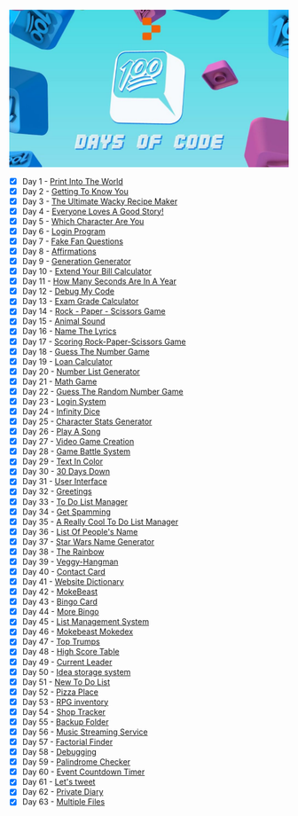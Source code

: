 <div align="center"> 
  
  ![100_days_of_code](images/100_days_of_code.jpg)


</div>

- [x] Day 1 - [Print Into The World](Day%201%20-%20Print%20Into%20The%20World/project_1.py)
- [x] Day 2 - [Getting To Know You](Day%202%20-%20Getting%20To%20Know%20You/project_2.py)
- [x] Day 3 - [The Ultimate Wacky Recipe Maker](Day%203%20-%20The%20Ultimate%20Wacky%20Recipe%20Maker/project_3.py)
- [x] Day 4 - [Everyone Loves A Good Story!](Day%204%20-%20Everyone%20Loves%20A%20Good%20Story!/project_4.py)
- [x] Day 5 - [Which Character Are You](Day%205%20-%20Which%20Character%20Are%20You/project_5.py)
- [x] Day 6 - [Login Program](Day%206%20-%20Login%20Program/project_6.py)
- [x] Day 7 - [Fake Fan Questions](Day%207%20-%20Fake%20Fan%20Questions/project_7.py)
- [x] Day 8 - [Affirmations](Day%208%20-%20Affirmations/project_8.py)
- [x] Day 9 - [Generation Generator](Day%209%20-%20Generation%20Generator/project_9.py)
- [x] Day 10 - [Extend Your Bill Calculator](Day%2010%20-%20Extend%20Your%20Bill%20Calculator/project_10.py)
- [x] Day 11 - [How Many Seconds Are In A Year](Day%2011%20-%20How%20Many%20Seconds%20Are%20In%20A%20Year/project_11.py)
- [x] Day 12 - [Debug My Code](Day%2012%20-%20Debug%20My%20Code/project_12.py)
- [x] Day 13 - [Exam Grade Calculator](Day%2013%20-%20Exam%20Grade%20Calculator/project_13.py)
- [x] Day 14 - [Rock - Paper - Scissors Game](Day%2014%20-%20Rock%20-%20Paper%20-%20Scissors%20Game/project_14.py)
- [x] Day 15 - [Animal Sound](Day%2015%20-%20Animal%20Sound/project_15.py)
- [x] Day 16 - [Name The Lyrics](Day%2016%20-%20Name%20The%20Lyrics/project_16.py)
- [x] Day 17 - [Scoring Rock-Paper-Scissors Game](Day%2017%20-%20Scoring%20Rock-Paper-Scissors%20Game/project_17.py)
- [x] Day 18 - [Guess The Number Game](Day%2018%20-%20Guess%20The%20Number%20Game/project_18.py)
- [x] Day 19 - [Loan Calculator](Day%2019%20-%20Loan%20Calculator/project_19.py)
- [x] Day 20 - [Number List Generator](Day%2020%20-%20Number%20List%20Generator/project_20.py)
- [x] Day 21 - [Math Game](Day%2021%20-%20Math%20Game/project_21.py)
- [x] Day 22 - [Guess The Random Number Game](Day%2022%20-%20Guess%20The%20Random%20Number%20Game/project_22.py)
- [x] Day 23 - [Login System](Day%2023%20-%20Login%20System/project_23.py)
- [x] Day 24 - [Infinity Dice](Day%2024%20-%20Infinity%20Dice/project_24.py)
- [x] Day 25 - [Character Stats Generator](Day%2025%20-%20Character%20Stats%20Generator/project_25.py)
- [x] Day 26 - [Play A Song](Day%2026%20-%20Play%20A%20Song/project_26.py)
- [x] Day 27 - [Video Game Creation](Day%2027%20-%20Video%20Game%20Creation/project_27.py)
- [x] Day 28 - [Game Battle System](Day%2028%20-%20Game%20Battle%20System/project_28.py)
- [x] Day 29 - [Text In Color](Day%2029%20-%20Text%20in%20color/project_29.py)
- [x] Day 30 - [30 Days Down](Day%2030%20-%2030%20Days%20Down/project_30.py)
- [x] Day 31 - [User Interface](Day%2031%20-%20User%20Interface/project_31.py)
- [x] Day 32 - [Greetings](Day%2032%20-%20Greetings/project_32.py)
- [x] Day 33 - [To Do List Manager](Day%2033%20-%20To%20Do%20List%20Manager/project_33.py)
- [x] Day 34 - [Get Spamming](Day%2034%20-%20Get%20Spamming/project_34.py)
- [x] Day 35 - [A Really Cool To Do List Manager](Day%2035%20-%20A%20Really%20Cool%20To%20Do%20List%20Manager/project_35.py)
- [x] Day 36 - [List Of People's Name](Day%2036%20-%20List%20Of%20People's%20Name/project_36.py)
- [x] Day 37 - [Star Wars Name Generator](Day%2037%20-%20Star%20Wars%20Name%20Generator/project_37.py)
- [x] Day 38 - [The Rainbow](Day%2038%20-%20The%20Rainbow/project_38.py)
- [x] Day 39 - [Veggy-Hangman](Day%2039%20-%20Veggy-Hangman/project_39.py)
- [x] Day 40 - [Contact Card](Day%2040%20-%20Contact%20Card/project_40.py)
- [x] Day 41 - [Website Dictionary](Day%2041%20-%20Website%20Dictionary/project_41.py)
- [x] Day 42 - [MokeBeast](Day%2042%20-%20MokeBeast/project_42.py)
- [x] Day 43 - [Bingo Card](Day%2043%20-%20Bingo%20Card/project_43.py)
- [x] Day 44 - [More Bingo](Day%2044%20-%20More%20Bingo/project_44.py)
- [x] Day 45 - [List Management System](Day%2045%20-%20List%20Management%20System/project_45.py)
- [x] Day 46 - [Mokebeast Mokedex](Day%2046%20-%20%20Mokebeast%20Mokedex/project_46.py)
- [x] Day 47 - [Top Trumps](Day%2047%20-%20Top%20Trumps/project_47.py)
- [x] Day 48 - [High Score Table](Day%2048%20-%20High%20Score%20Table/project_48.py)
- [x] Day 49 - [Current Leader](Day%2049%20-%20Current%20Leader/project_49.py)
- [x] Day 50 - [Idea storage system](Day%2050%20-%20Idea%20storage%20system/project_50.py)
- [x] Day 51 - [New To Do List](Day%2051%20-%20New%20To%20Do%20List/project_51.py)
- [x] Day 52 - [Pizza Place](Day%2052%20-%20Pizza%20Place/project_52.py)
- [x] Day 53 - [RPG inventory](Day%2053%20-%20RPG%20inventory/project_53.py)
- [x] Day 54 - [Shop Tracker](Day%2054%20-%20Shop%20Tracker/project_54.py)
- [x] Day 55 - [Backup Folder](Day%2055%20-%20Backup%20Folder/project_55.py)
- [x] Day 56 - [Music Streaming Service](Day%2056%20-%20Music%20Streaming%20Service/project_56.py)
- [x] Day 57 - [Factorial Finder](Day%2057%20-%20Factorial%20Finder/project_57.py)
- [x] Day 58 - [Debugging](Day%2058%20-%20Debugging/project_58.py)
- [x] Day 59 - [Palindrome Checker](Day%2059%20-%20Palindrome%20Checker/project_59.py)
- [x] Day 60 - [Event Countdown Timer](Day%2060%20-%20Event%20Countdown%20Timer/project_60.py)
- [x] Day 61 - [Let's tweet](Day%2061%20-%20Let's%20tweet/project_61.py)
- [x] Day 62 - [Private Diary](Day%2062%20-%20Private%20Diary/project_62.py)
- [x] Day 63 - [Multiple Files](Day%2063%20-%20Multiple%20Files/project_63.py)
